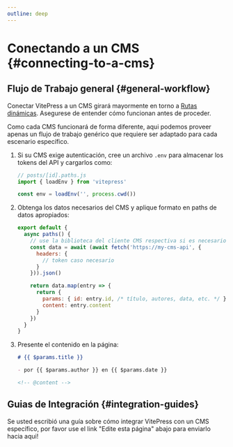 ```yaml
---
outline: deep
---
```


# Conectando a un CMS {#connecting-to-a-cms}

## Flujo de Trabajo general {#general-workflow}

Conectar VitePress a un CMS girará mayormente en torno a [Rutas dinámicas](./routing#dynamic-routes). Asegurese de entender cómo funcionan antes de proceder.

Como cada CMS funcionará de forma diferente, aqui podemos proveer apenas un flujo de trabajo genérico que requiere ser adaptado para cada escenario específico.

1. Si su CMS exige autenticación, cree un archivo `.env` para almacenar los tokens del API y cargarlos como:

    ```js
    // posts/[id].paths.js
    import { loadEnv } from 'vitepress'

    const env = loadEnv('', process.cwd())
    ```

2. Obtenga los datos necesarios del CMS y aplique formato en paths de datos apropiados:

    ```js
    export default {
      async paths() {
        // use la biblioteca del cliente CMS respectiva si es necesario
        const data = await (await fetch('https://my-cms-api', {
          headers: {
            // token caso necesario
          }
        })).json()

        return data.map(entry => {
          return {
            params: { id: entry.id, /* título, autores, data, etc. */ },
            content: entry.content
          }
        })
      }
    }
    ```

3. Presente el contenido en la página:

    ```md
    # {{ $params.title }}

    - por {{ $params.author }} en {{ $params.date }}

    <!-- @content -->
    ```

## Guias de Integración {#integration-guides}

Se usted escribió una guía sobre cómo integrar VitePress con un CMS específico, por favor use el link "Edite esta página" abajo para enviarlo hacia aqui!
